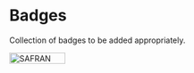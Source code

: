 # Badges

Collection of badges to be added appropriately.

<a href="http://sivaramambikasaran.com/research/"> <img border="0" alt="SAFRAN" src="https://img.shields.io/badge/built%20by-SAFRAN-orange.svg" width="100" height="20"> </a>

